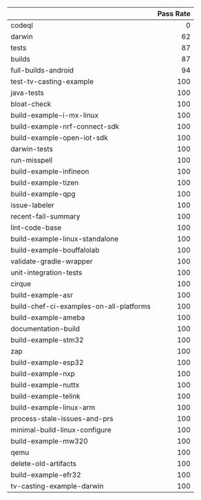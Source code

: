 |                                         |   Pass Rate |
|:----------------------------------------|------------:|
| codeql                                  |           0 |
| darwin                                  |          62 |
| tests                                   |          87 |
| builds                                  |          87 |
| full-builds-android                     |          94 |
| test-tv-casting-example                 |         100 |
| java-tests                              |         100 |
| bloat-check                             |         100 |
| build-example-i-mx-linux                |         100 |
| build-example-nrf-connect-sdk           |         100 |
| build-example-open-iot-sdk              |         100 |
| darwin-tests                            |         100 |
| run-misspell                            |         100 |
| build-example-infineon                  |         100 |
| build-example-tizen                     |         100 |
| build-example-qpg                       |         100 |
| issue-labeler                           |         100 |
| recent-fail-summary                     |         100 |
| lint-code-base                          |         100 |
| build-example-linux-standalone          |         100 |
| build-example-bouffalolab               |         100 |
| validate-gradle-wrapper                 |         100 |
| unit-integration-tests                  |         100 |
| cirque                                  |         100 |
| build-example-asr                       |         100 |
| build-chef-ci-examples-on-all-platforms |         100 |
| build-example-ameba                     |         100 |
| documentation-build                     |         100 |
| build-example-stm32                     |         100 |
| zap                                     |         100 |
| build-example-esp32                     |         100 |
| build-example-nxp                       |         100 |
| build-example-nuttx                     |         100 |
| build-example-telink                    |         100 |
| build-example-linux-arm                 |         100 |
| process-stale-issues-and-prs            |         100 |
| minimal-build-linux-configure           |         100 |
| build-example-mw320                     |         100 |
| qemu                                    |         100 |
| delete-old-artifacts                    |         100 |
| build-example-efr32                     |         100 |
| tv-casting-example-darwin               |         100 |